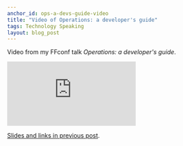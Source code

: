 ```yaml
---
anchor_id: ops-a-devs-guide-video
title: "Video of Operations: a developer's guide"
tags: Technology Speaking
layout: blog_post
---
```


Video from my FFconf talk *Operations: a developer's guide*.

<div class="embedded">
  <iframe src="https://www.youtube-nocookie.com/embed/y6hbrS3DheU" frameborder="0" allowfullscreen></iframe>
</div>

[Slides and links in previous post](/jfdi/slides-from-ops-a-devs-guide.html).
